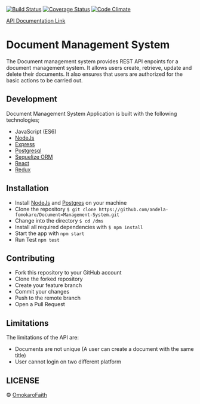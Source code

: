 [![Build Status](https://travis-ci.org/andela-fomokaro/Document-Management-System.svg)](https://travis-ci.org/andela-fomokaro/Document-Management-System)
[![Coverage Status](https://coveralls.io/repos/github/andela-fomokaro/Document-Management-System/badge.svg?branch=refactor)](https://coveralls.io/github/andela-fomokaro/Document-Management-System?branch=feature%2F143770291%2Fset-up-client-environment)
[![Code Climate](https://codeclimate.com/github/andela-fomokaro/Document-Management-System/badges/gpa.svg)](https://codeclimate.com/github/andela-fomokaro/Document-Management-System)

[API Documentation Link](https://docstar-docs.herokuapp.com/)

# Document Management System
The Document management system provides REST API enpoints for a document management system. It allows users create, retrieve, update and delete their documents. It also ensures that users are authorized for the basic actions to be carried out.

## Development
Document Management System Application is built with the following technologies;
- JavaScript (ES6)
- [NodeJs](https://nodejs.org)
- [Express](http://expressjs.com/)
- [Postgresql](https://www.postgresql.org/)
- [Sequelize ORM](http://docs.sequelizejs.com/en/v3/)
- [React](https://facebook.github.io/react/docs/installation.html)
- [Redux](http://redux.js.org/)

## Installation
  - Install [NodeJs](https://nodejs.org/en/) and [Postgres](https://www.postgresql.org/) on your machine
  - Clone the repository `$ git clone https://github.com/andela-fomokaro/Document=Management-System.git`
  - Change into the directory `$ cd /dms`
  - Install all required dependencies with `$ npm install`
  - Start the app with `npm start`
  - Run Test `npm test`

## Contributing
- Fork this repository to your GitHub account
- Clone the forked repository
- Create your feature branch
- Commit your changes
- Push to the remote branch
- Open a Pull Request

## Limitations
The limitations of the API are:
- Documents are not unique (A user can create a document with the same title)
- User cannot login on two different platform

## LICENSE
 © [OmokaroFaith](https://github.com/andela-fomokaro)



